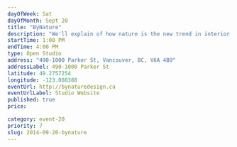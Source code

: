 ```yaml
---
dayOfWeek: Sat
dayOfMonth: Sept 20
title: "ByNature"
description: "We'll explain of how nature is the new trend in interior design, accompanied by the presentation of the many cool and surprising forms it can take. 4th floor in 1000 Parker, call 604-418-9217 for access."
startTime: 1:00 PM
endTime: 4:00 PM
type: Open Studio
address: "490-1000 Parker St, Vancouver, BC, V6A 4B9"
addressLabel: 490-1000 Parker St
latitude: 49.2757254
longitude: -123.080388
eventUrl: http://bynaturedesign.ca
eventUrlLabel: Studio Website
published: true
price: 

category: event-20
priority: 7
slug: 2014-09-20-bynature
---
```

